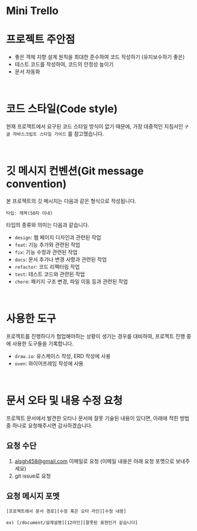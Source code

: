 # Mini Trello

# 프로젝트 주안점

- 좋은 객체 지향 설계 원칙을 최대한 준수하여 코드 작성하기 (유지보수하기 좋은)
- 테스트 코드를 작성하여, 코드의 안정성 높이기
- 문서 자동화

<br>

# 코드 스타일(Code style)

현재 프로젝트에서 요구된 코드 스타일 방식이 없기 때문에, 가장 대중적인 지침서인 <a ref=" https://google.github.io/styleguide/jsguide.html">`구글 자바스크립트 스타일 가이드`</a> 를 참고했습니다.

<br>

# 깃 메시지 컨벤션(Git message convention)

본 프로젝트의 깃 메시지는 다음과 같은 형식으로 작성됩니다.

```
타입: 제목(50자 이내)
```

타입의 종류와 의미는 다음과 같습니다.

- `design`: 웹 페이지 디자인과 관련된 작업
- `feat`: 기능 추가와 관련된 작업
- `fix`: 기능 수정과 관련된 작업
- `docs`: 문서 추가나 변경 사항과 관련된 작업
- `refactor`: 코드 리팩터링 작업
- `test`: 테스트 코드와 관련된 작업
- `chore`: 패키지 구조 변경, 파일 이동 등과 관련된 작업

<br>

# 사용한 도구

프로젝트를 진행하다가 협업해야하는 상황이 생기는 경우를 대비하여, 프로젝트 진행 중에 사용한 도구들을 기록합니다.

- `draw.io`: 유스케이스 작성, ERD 작성에 사용
- `oven`: 와이어프레임 작성에 사용

<br>

# 문서 오타 및 내용 수정 요청

프로젝트 문서에서 발견한 오타나 문서에 잘못 기술된 내용이 있다면, 아래에 적힌 방법 중 하나로 요청해주시면 감사하겠습니다.

## 요청 수단

1. alsgh458@gmail.com 이메일로 요청 (이메일 내용은 아래 요청 포멧으로 보내주세요)
2. git issue로 요청

## 요청 메시지 포멧

```
[프로젝트에서 문서 경로][수정 혹은 오타 라인][수정 내용]

ex) [/document/설계설명][12라인][잘못된 표현인거 같습니다]
```
